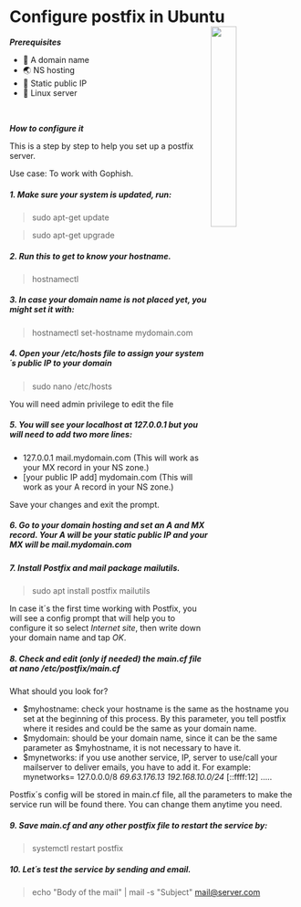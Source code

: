 <h1 color=gray > Configure postfix in Ubuntu
<img src="https://www.espaciolinux.com/wp-images/articulos/2021/05/logo_postfix.jpg" align=right width=30%>
</h1>

***Prerequisites***

- 🚧 A domain name
- 🌏 NS hosting
- 🧭 Static public IP
- 🚩 Linux server

<br>



***How to configure it***

This is a step by step to help you set up a postfix server. 

Use case: To work with Gophish.


##### 1. Make sure your system is updated, run:
  >sudo apt-get update

  >sudo apt-get upgrade

##### 2.  Run this to get to know your hostname.
>hostnamectl


##### 3. In case your domain name is not placed yet, you might set it with:
>hostnamectl set-hostname mydomain.com


##### 4. Open your /etc/hosts file to assign your system´s public IP to your domain
>sudo nano /etc/hosts

You will need admin privilege to edit the file

##### 5. You will see your localhost at 127.0.0.1 but you will need to add two more lines:

- 127.0.0.1 mail.mydomain.com   (This will work as your MX record in your NS zone.)
- [your public IP add] mydomain.com (This will work as your A record in your NS zone.)

Save your changes and exit the prompt.

##### 6. Go to your domain hosting and set an A and MX record.  Your _A_ will be your static public IP and your _MX_ will be mail.mydomain.com

##### 7. Install Postfix and mail package mailutils.
  >sudo apt install postfix mailutils

  In case it´s the first time working with Postfix, you will see a config prompt that will help you to configure it so select _Internet site_, then write down your domain name and tap _OK_.

##### 8. Check and edit (only if needed) the main.cf file at nano /etc/postfix/main.cf

  What should you look for?
- $myhostname: check your hostname is the same as the hostname you set at the beginning of this process. By this parameter, you tell postfix where it resides and could be the same as your domain name.
- $mydomain: should be your domain name, since it can be the same parameter as $myhostname, it is not necessary to have it.
- $mynetworks: if you use another service, IP, server to use/call your mailserver to deliver emails, you have to add it. For example: mynetworks= 127.0.0.0/8 *69.63.176.13 192.168.10.0/24* [::ffff:12] .....

Postfix´s config will be stored in main.cf file, all the parameters to make the service run will be found there. You can change them anytime you need.

##### 9. Save main.cf and any other postfix file to restart the service by:
>systemctl restart postfix

##### 10. Let´s test the service by sending and email.
>echo "Body of the mail" | mail -s "Subject" mail@server.com
